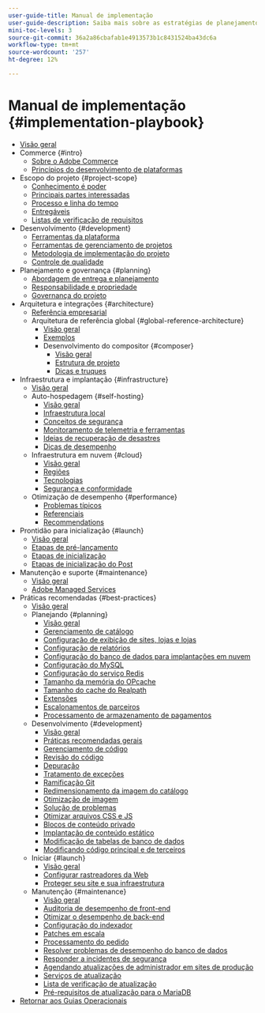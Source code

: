 ```yaml
---
user-guide-title: Manual de implementação
user-guide-description: Saiba mais sobre as estratégias de planejamento e implementação de um site bem-sucedido do Adobe Commerce.
mini-toc-levels: 3
source-git-commit: 36a2a86cbafab1e4913573b1c8431524ba43dc6a
workflow-type: tm+mt
source-wordcount: '257'
ht-degree: 12%

---
```



# Manual de implementação {#implementation-playbook}

- [Visão geral](overview.md)
- Commerce {#intro}
   - [Sobre o Adobe Commerce](intro/about-commerce.md)
   - [Princípios do desenvolvimento de plataformas](intro/platform-development.md)
- Escopo do projeto {#project-scope}
   - [Conhecimento é poder](project-scope/knowledge.md)
   - [Principais partes interessadas](project-scope/key-stakeholders.md)
   - [Processo e linha do tempo](project-scope/process-timeline.md)
   - [Entregáveis](project-scope/deliverables.md)
   - [Listas de verificação de requisitos](project-scope/requirement-checklists.md)
- Desenvolvimento {#development}
   - [Ferramentas da plataforma](development/platform-tools.md)
   - [Ferramentas de gerenciamento de projetos](development/project-management-tools.md)
   - [Metodologia de implementação do projeto](development/delivery.md)
   - [Controle de qualidade](development/quality-control.md)
- Planejamento e governança {#planning}
   - [Abordagem de entrega e planejamento](planning/delivery.md)
   - [Responsabilidade e propriedade](planning/ownership.md)
   - [Governança do projeto](planning/governance.md)
- Arquitetura e integrações {#architecture}
   - [Referência empresarial](architecture/enterprise-blueprint.md)
   - Arquitetura de referência global {#global-reference-architecture}
      - [Visão geral](architecture/global-reference/overview.md)
      - [Exemplos](architecture/global-reference/examples.md)
      - Desenvolvimento do compositor {#composer}
         - [Visão geral](architecture/global-reference/composer/overview.md)
         - [Estrutura de projeto](architecture/global-reference/composer/project-structure.md)
         - [Dicas e truques](architecture/global-reference/composer/tips-and-tricks.md)
- Infraestrutura e implantação {#infrastructure}
   - [Visão geral](infrastructure/overview.md)
   - Auto-hospedagem {#self-hosting}
      - [Visão geral](infrastructure/self-hosting/overview.md)
      - [Infraestrutura local](infrastructure/self-hosting/on-premises.md)
      - [Conceitos de segurança](infrastructure/self-hosting/security-concepts.md)
      - [Monitoramento de telemetria e ferramentas](infrastructure/self-hosting/monitoring-tools.md)
      - [Ideias de recuperação de desastres](infrastructure/self-hosting/disaster-recovery-ideas.md)
      - [Dicas de desempenho](infrastructure/self-hosting/performance-tips.md)
   - Infraestrutura em nuvem {#cloud}
      - [Visão geral](infrastructure/cloud/overview.md)
      - [Regiões](infrastructure/cloud/regions.md)
      - [Tecnologias](infrastructure/cloud/technology.md)
      - [Segurança e conformidade](infrastructure/cloud/security.md)
   - Otimização de desempenho {#performance}
      - [Problemas típicos](infrastructure/performance/optimization.md)
      - [Referenciais](infrastructure/performance/benchmarks.md)
      - [Recommendations](infrastructure/performance/recommendations.md)
- Prontidão para inicialização {#launch}
   - [Visão geral](launch/overview.md)
   - [Etapas de pré-lançamento](launch/pre-launch-steps.md)
   - [Etapas de inicialização](launch/launch-steps.md)
   - [Etapas de inicialização do Post](launch/post-launch-steps.md)
- Manutenção e suporte {#maintenance}
   - [Visão geral](maintenance/overview.md)
   - [Adobe Managed Services](maintenance/adobe-managed-services.md)
- Práticas recomendadas {#best-practices}
   - [Visão geral](best-practices/phases.md)
   - Planejando {#planning}
      - [Visão geral](best-practices/planning/overview.md)
      - [Gerenciamento de catálogo](best-practices/planning/catalog-management.md)
      - [Configuração de exibição de sites, lojas e lojas](best-practices/planning/sites-stores-store-views.md)
      - [Configuração de relatórios](best-practices/planning/reporting-configuration.md)
      - [Configuração do banco de dados para implantações em nuvem&#x200B;](best-practices/planning/database-on-cloud.md)
      - [Configuração do MySQL](best-practices/planning/mysql-configuration.md)
      - [Configuração do serviço Redis](best-practices/planning/redis-service-configuration.md)
      - [Tamanho da memória do OPcache](best-practices/planning/opcache-memory-size.md)
      - [Tamanho do cache do Realpath](best-practices/planning/realpath-cache-size.md)
      - [Extensões](best-practices/planning/extensions.md)
      - [Escalonamentos de parceiros](best-practices/planning/partner-escalation.md)
      - [Processamento de armazenamento de pagamentos](best-practices/planning/payment-processing-storage.md)
   - Desenvolvimento {#development}
      - [Visão geral](best-practices/development/overview.md)
      - [Práticas recomendadas gerais](best-practices/development/general.md)
      - [Gerenciamento de código](best-practices/development/code-management.md)
      - [Revisão do código](best-practices/development/code-review.md)
      - [Depuração](best-practices/development/debugging.md)
      - [Tratamento de exceções](best-practices/development/exception-handling.md)
      - [Ramificação Git](best-practices/development/git-branching.md)
      - [Redimensionamento da imagem do catálogo](best-practices/development/catalog-image-resizing.md)
      - [Otimização de imagem](best-practices/development/image-optimization.md)
      - [Solução de problemas](best-practices/development/troubleshooting.md)
      - [Otimizar arquivos CSS e JS](best-practices/development/optimize-css-js-files.md)
      - [Blocos de conteúdo privado](best-practices/development/private-content-block-configuration.md)
      - [Implantação de conteúdo estático](best-practices/development/static-content-deployment.md)
      - [Modificação de tabelas de banco de dados](best-practices/development/modifying-core-and-third-party-tables.md)
      - [Modificando código principal e de terceiros](best-practices/development/modifying-core-and-third-party-code.md)
   - Iniciar {#launch}
      - [Visão geral](best-practices/launch/overview.md)
      - [Configurar rastreadores da Web](best-practices/launch/robots-txt.md)
      - [Proteger seu site e sua infraestrutura](best-practices/launch/security-best-practices.md)
   - Manutenção {#maintenance}
      - [Visão geral](best-practices/maintenance/overview.md)
      - [Auditoria de desempenho de front-end](best-practices/maintenance/frontend-performance.md)
      - [Otimizar o desempenho de back-end](best-practices/maintenance/backend-performance.md)
      - [Configuração do indexador](best-practices/maintenance/indexer-configuration.md)
      - [Patches em escala](best-practices/maintenance/patching-at-scale.md)
      - [Processamento do pedido](best-practices/maintenance/order-processing-configuration.md)
      - [Resolver problemas de desempenho do banco de dados](best-practices/maintenance/resolve-database-performance-issues.md)
      - [Responder a incidentes de segurança](best-practices/maintenance/respond-to-security-incident.md)
      - [Agendando atualizações de administrador em sites de produção](best-practices/maintenance/scheduling-admin-updates-in-production.md)
      - [Serviços de atualização](best-practices/maintenance/update-services.md)
      - [Lista de verificação de atualização](best-practices/maintenance/upgrade-checklist.md)
      - [Pré-requisitos de atualização para o MariaDB](best-practices/maintenance/mariadb-upgrade.md)
- [Retornar aos Guias Operacionais](https://experienceleague.adobe.com/docs/commerce-operations/operational-guides/home.html)
